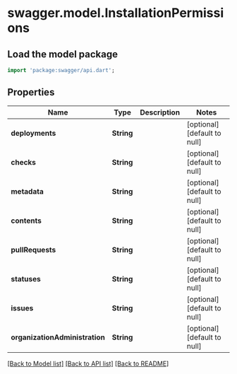 # swagger.model.InstallationPermissions

## Load the model package
```dart
import 'package:swagger/api.dart';
```

## Properties
Name | Type | Description | Notes
------------ | ------------- | ------------- | -------------
**deployments** | **String** |  | [optional] [default to null]
**checks** | **String** |  | [optional] [default to null]
**metadata** | **String** |  | [optional] [default to null]
**contents** | **String** |  | [optional] [default to null]
**pullRequests** | **String** |  | [optional] [default to null]
**statuses** | **String** |  | [optional] [default to null]
**issues** | **String** |  | [optional] [default to null]
**organizationAdministration** | **String** |  | [optional] [default to null]

[[Back to Model list]](../README.md#documentation-for-models) [[Back to API list]](../README.md#documentation-for-api-endpoints) [[Back to README]](../README.md)

